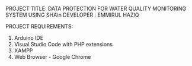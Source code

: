 PROJECT TITLE: DATA PROTECTION FOR WATER QUALITY MONITORING SYSTEM USING SHA\n
DEVELOPER    : EMMIRUL HAZIQ

PROJECT REQUIREMENTS:
1.  Arduino IDE
2.  Visual Studio Code with PHP extensions
3.  XAMPP
4.  Web Browser - Google Chrome

